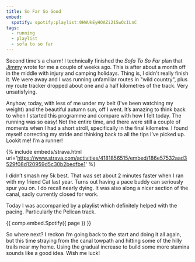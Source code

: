 ```yaml
---
title: So Far So Good
embed:
  spotify: spotify:playlist:0HWUkEyHOAZi215wOcILnC
tags:
  - running
  - playlist
  - sofa to so far
---
```


Second time's a charm! I technically finished the _Sofa To So Far_ plan that [Jimmy](https://runningpunks.com) wrote for me a couple of weeks ago. This is after about a month off in the middle with injury and camping holidays. Thing is, I didn't really finish it. We were away and I was running unfamiliar routes in "wild country", plus my route tracker dropped about one and a half kilometres of the track. Very unsatisfying.

<!-- more -->
Anyhow, today, with less of me under my belt (I've been watching my weight) and the beautiful autumn sun, off I went. It’s amazing to think back to when I started this programme and compare with how I felt today. The running was so easy! Not the entire time, and there were still a couple of moments when I had a short stroll, specifically in the final kilometre. I found myself correcting my stride and thinking back to all the tips I’ve picked up. Lookit me! I’m a runner!

{% include embeds/strava.html uri='https://www.strava.com/activities/4181856515/embed/186e57532aad3529f08d120959d5c30b2bedfbe1' %}

I didn’t smash my 5k best. That was set about 2 minutes faster when I ran with my friend Cat last year. Turns out having a pace buddy can seriously spur you on. I do recall nearly dying. It was also along a nicer section of the canal, sadly currently closed for work.

Today I was accompanied by a playlist which definitely helped with the pacing. Particularly the Pelican track.

{{ comp.embed.Spotify({ page }) }}

So where next? I reckon I’m going back to the start and doing it all again, but this time straying from the canal towpath and hitting some of the hilly trails near my home. Using the gradual increase to build some more stamina sounds like a good idea. Wish me luck!
